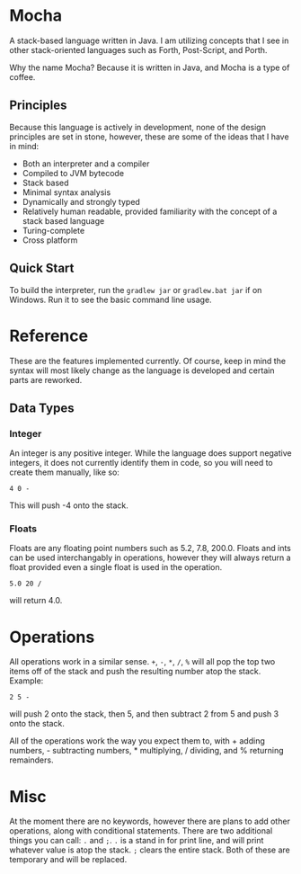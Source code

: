 # Mocha
A stack-based language written in Java. I am utilizing concepts that I see in other stack-oriented languages such as Forth, Post-Script, and Porth.

Why the name Mocha? Because it is written in Java, and Mocha is a type of coffee.

## Principles
Because this language is actively in development, none of the design principles are set in stone, however, these are some of the ideas that I have in mind:
* Both an interpreter and a compiler
* Compiled to JVM bytecode
* Stack based
* Minimal syntax analysis
* Dynamically and strongly typed
* Relatively human readable, provided familiarity with the concept of a stack based language
* Turing-complete
* Cross platform

## Quick Start
To build the interpreter, run the `gradlew jar` or `gradlew.bat jar` if on Windows.
Run it to see the basic command line usage.

# Reference
These are the features implemented currently. Of course, keep in mind the syntax will most likely change as the language is developed and certain parts are reworked.

## Data Types
### Integer
An integer is any positive integer. While the language does support negative integers, it does not currently identify them in code, so you will need to create them manually, like so:
```
4 0 -
```
This will push -4 onto the stack.

### Floats
Floats are any floating point numbers such as 5.2, 7.8, 200.0. Floats and ints can be used interchangably in operations, however they will always return a float provided even a single float is used in the operation.
```
5.0 20 /
```
will return 4.0.

# Operations
All operations work in a similar sense. `+`, `-`, `*`, `/`, `%` will all pop the top two items off of the stack and push the resulting number atop the stack.
Example:
```
2 5 -
```
will push 2 onto the stack, then 5, and then subtract 2 from 5 and push 3 onto the stack. 

All of the operations work the way you expect them to, with + adding numbers, - subtracting numbers, * multiplying, / dividing, and % returning remainders.

# Misc
At the moment there are no keywords, however there are plans to add other operations, along with conditional statements.
There are two additional things you can call: `.` and `;`.
`.` is a stand in for print line, and will print whatever value is atop the stack.
`;` clears the entire stack.
Both of these are temporary and will be replaced.
